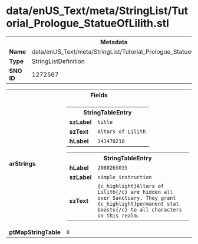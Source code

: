 <h1>data/enUS_Text/meta/StringList/Tutorial_Prologue_StatueOfLilith.stl</h1><table><tr><th colspan="100%">Metadata</th></tr><tr><td><b>Name</b></td><td>data/enUS_Text/meta/StringList/Tutorial_Prologue_StatueOfLilith.stl</td></tr><tr><td><b>Type</b></td><td>StringListDefinition</td></tr><tr><td><b>SNO ID</b></td><td>1272567</td></tr></table>

<table><tr><th colspan="100%">Fields</th></tr><tr><td><b>arStrings</b></td><td><table><tr><th colspan="100%">StringTableEntry</th></tr><tr><td><b>szLabel</b></td><td><code>title</code></td></tr><tr><td><b>szText</b></td><td><code>Altars of Lilith</code></td></tr><tr><td><b>hLabel</b></td><td><code>141470210</code></td></tr></table>


<table><tr><th colspan="100%">StringTableEntry</th></tr><tr><td><b>hLabel</b></td><td><code>2080265035</code></td></tr><tr><td><b>szLabel</b></td><td><code>simple_instruction</code></td></tr><tr><td><b>szText</b></td><td><code>{c_highlight}Altars of Lilith{/c} are hidden all over Sanctuary. They grant {c_highlight}permanent stat boosts{/c} to all characters on this realm.</code></td></tr></table>


</td></tr><tr><td><b>ptMapStringTable</b></td><td><code>0</code></td></tr></table>

